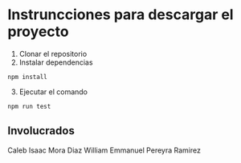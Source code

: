 # Instruncciones para descargar el proyecto

1. Clonar el repositorio
2. Instalar dependencias

```shell
npm install
```

3. Ejecutar el comando


```
npm run test
```

## Involucrados

Caleb Isaac Mora Diaz
William Emmanuel Pereyra Ramirez